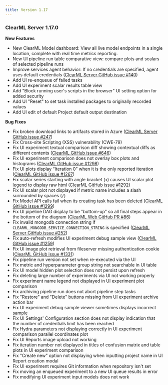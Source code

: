 ```yaml
---
title: Version 1.17
---
```


### ClearML Server 1.17.0

**New Features**
* New ClearML Model dashboard: View all live model endpoints in a single location, complete with real time metrics reporting.
* New UI pipeline run table comparative view: compare plots and scalars of selected pipeline runs
* Improve services agent behavior: If no credentials are specified, agent uses default credentials ([ClearML Server GitHub issue #140](https://github.com/allegroai/clearml-server/issues/140))
* Add UI re-enqueue of failed tasks
* Add UI experiment scalar results table view
* Add "Block running user's scripts in the browser" UI setting option for added security
* Add UI "Reset" to set task installed packages to originally recorded values
* Add UI edit of default Project default output destination

**Bug Fixes**
* Fix broken download links to artifacts stored in Azure ([ClearML Server GitHub issue #247](https://github.com/allegroai/clearml-server/issues/247))
* Fix Cross-site Scripting (XSS) vulnerability (CWE-79)
* Fix UI experiment textual comparison diff showing contextual diffs as different contents ([ClearML GitHub issue #646](https://github.com/allegroai/clearml/issues/646))
* Fix UI experiment comparison does not overlay box plots and histograms ([ClearML GitHub issue #1298](https://github.com/allegroai/clearml/issues/1298))
* Fix UI plots display “Iteration 0” when it is the only reported iteration ([ClearML GitHub issue #1267](https://github.com/allegroai/clearml/issues/1267))
* Fix scalar series starting with angle bracket (`<`) causes UI scalar plot legend to display raw html ([ClearML GitHub issue #1292](https://github.com/allegroai/clearml/issues/1292))
* Fix UI scalar plot not displayed if metric name includes a slash surrounded by spaces (`/`)
* Fix Model API calls fail when its creating task has been deleted ([ClearML GitHub issue #1299](https://github.com/allegroai/clearml/issues/1299))
* Fix UI pipeline DAG display to be "bottom-up" so all final steps appear in the bottom of the diagram ([ClearML Web GitHub PR #86](https://github.com/allegroai/clearml-web/pull/86))
* Fix invalid mongodb connection string if `CLEARML_MONGODB_SERVICE_CONNECTION_STRING` is specified ([ClearML Server GitHub issue #252](https://github.com/allegroai/clearml-server/issues/252))
* Fix auto-refresh modifies UI experiment debug sample view ([ClearML GitHub issue #1259](https://github.com/allegroai/clearml/issues/1259))
* Fix UI image plot retrieval from fileserver missing authentication cookie ([ClearML GitHub issue #1331](https://github.com/allegroai/clearml/issues/1331))
* Fix pipeline run version not set when re-executed via the UI
* Fix metric and hyperparameter group string not searchable in UI table
* Fix UI model hidden plot selection does not persist upon refresh
* Fix deleting large number of experiments via UI not working properly
* Fix experiment name legend not displayed in UI experiment plot comparison
* Fix archiving pipeline run does not abort pipeline step tasks
* Fix "Restore" and "Delete" buttons missing from UI experiment archive action bar
* Fix UI experiment debug sample viewer sometimes displays incorrect sample
* Fix UI Settings' Configuration section does not display indication that the number of credentials limit has been reached
* Fix Hydra parameters not displaying correctly in UI experiment comparison parallel coordinates plot
* Fix UI Reports image upload not working
* Fix iteration number not displayed in titles of confusion matrix and table plots in UI experiment comparison
* Fix "Create new" option not displaying when inputting project name in UI Report creation modal
* Fix UI experiment requires Git information when repository isn't set
* Fix moving an enqueued experiment to a new UI queue results in error
* Fix modifying UI experiment input models does not work